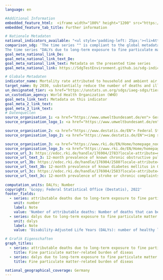 ```yaml
---
language: en

#Additional Information
embedded_feature_html:  <iframe width="100%" height="1200" src="https://sdgtestenvironment.github.io/sdg-indicators/public/AddInfos/en/3.9.1.pdf" frameborder="0" allowFullScreen="true"></iframe>
embedded_feature_tab_title: Further information    

# Nationale Metadaten    
national_indicators_available: "<ul style='padding-left: 25px;'><li>Attributable deaths due to long-term exposure to fine particulate matter (PM₂.₅) in the population aged 25 years and older</li> <li> DALYs due to long-term exposure to fine particulate matter (PM₂.₅) in the population aged 25 years and older</li></ul>"    
comparison_sdg: 'The time series "" is compliant to the global metadata.
The time series "DALYs due to long-term exposure to fine particulate matter (PM2.5) in the population aged 25 years and older" is not compliant with the global metadata, but provides additional information.'    
goal_meta_national_link_De: 
goal_meta_national_link_text_De: 
goal_meta_national_link_text: Metadata on the presented time series
goal_meta_national_link: https://SdgTestEnvironment.github.io/sdg-indicators/public/Meta/3.9.1.pdf    

# Globale Metadaten    
indicator_name: Mortality rate attributed to household and ambient air pollution    
target_name: By 2030, substantially reduce the number of deaths and illnesses from hazardous chemicals and air, water and soil pollution and contamination    
un_designated_tier: <a href="https://unstats.un.org/sdgs/iaeg-sdgs/tier-classification/" title="Click here for more information on the UN tier classification."  target="_blank">Tier I</a>    
un_custodian_agency: World Health Organization (WHO)    
goal_meta_link_text: Metadata on this indicator    
goal_meta_2_link_text:     
goal_meta_3_link_text:         
# Datenquellen
source_organisation_1: <a href="https://www.umweltbundesamt.de/en"> German Environment Agency </a>
source_organisation_logo_1: <a href="https://www.umweltbundesamt.de/en"><img src="https://g205sdgs.github.io/sdg-indicators/public/OrgImgEn/uba.png" alt="Logo uba" style="height:60px; width:148px"/></a>

source_organisation_2: <a href="https://www.destatis.de/EN"> Federal Statistical Office (Destatis) </a>
source_organisation_logo_2: <a href="https://www.destatis.de/EN"><img src="https://g205sdgs.github.io/sdg-indicators/public/OrgImgEn/destatis.png" alt="Logo destatis" style="height:60px; width:148px"/></a>

source_organisation_3: <a href="https://www.rki.de/EN/Home/homepage_node.html"> Robert Koch Institute </a>
source_organisation_logo_3: <a href="https://www.rki.de/EN/Home/homepage_node.html"><img src="https://g205sdgs.github.io/sdg-indicators/public/OrgImgEn/rki.png" alt="Logo rki" style="height:60px; width:148px"/></a>
source_url_3: https://edoc.rki.de/handle/176904/2783?locale-attribute=en
source_url_text_3: 12-month prevalence of known chronic obstructive pulmonary disease (COPD) in Germany (only available in German)
source_url_3b: https://edoc.rki.de/handle/176904/2580?locale-attribute=en
source_url_text_3b: 12-month prevalence of known diabetes mellitus in Germany (only available in German)
source_url_3c: https://edoc.rki.de/handle/176904/2583?locale-attribute=en
source_url_text_3c: 12-month prevalence of stroke or chronic complaints resulting from stroke in Germany (only available in German)
    
computation_units: DALYs; Number    
copyright: '&copy; Federal Statistical Office (Destatis), 2022'    
footer_fields:
  - series: attributable deaths due to long-term exposure to fine particulate matter (pm2.5) in the population aged 25 years and older
    unit: number
    label: Note
    value: 'Number of attributable deaths: Number of deaths that can be statistically attributed to long-term exposure to particulate matter (PM₂.₅).'
  - series: dalys due to long-term exposure to fine particulate matter (pm2.5) in the population aged 25 years and older
    unit: dalys
    label: Note
    value: 'Disability-Adjusted Life Years (DALYs): number of healthy life years lost due to death and morbidity caused by diseases that can be statistically attributed to long-term exposure to particulate matter (PM₂.₅).'    

# Grafik Eigenschaften    
graph_titles:
  - series: attributable deaths due to long-term exposure to fine particulate matter (pm2.5) in the population aged 25 years and older
    title: Fine particulate matter-related burden of diseas
  - series: dalys due to long-term exposure to fine particulate matter (pm2.5) in the population aged 25 years and older
    title: Fine particulate matter-related burden of diseas    

national_geographical_coverage: Germany    
---
```


<span></span>